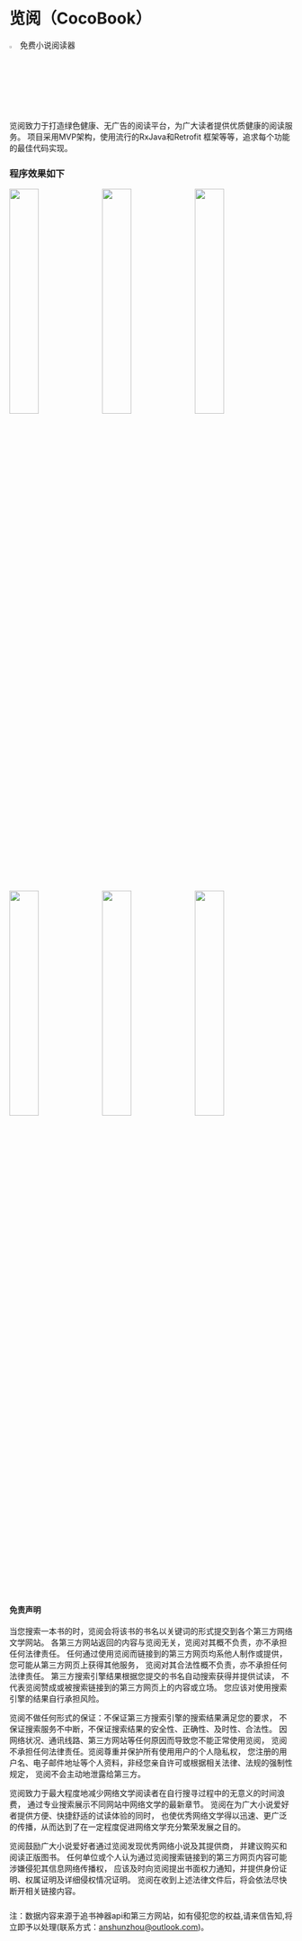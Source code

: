 # 览阅（CocoBook）
<img width="3%" hight="3%" src="https://github.com/zas023/CocoBook/blob/master/image/151633_65868181.png" />  免费小说阅读器

览阅致力于打造绿色健康、无广告的阅读平台，为广大读者提供优质健康的阅读服务。
项目采用MVP架构，使用流行的RxJava和Retrofit 框架等等，追求每个功能的最佳代码实现。

### 程序效果如下
<p>
<img width="32%" src="https://github.com/zas023/CocoBook/blob/master/image/Screenshot_2018-07-15-09-48-12-297_com.copasso.co.png" />
<img width="32%" src="https://github.com/zas023/CocoBook/blob/master/image/Screenshot_2018-07-15-09-47-08-430_com.copasso.co.png" />
<img width="32%" src="https://github.com/zas023/CocoBook/blob/master/image/Screenshot_2018-07-15-09-47-56-326_com.copasso.co.png" />
<img width="32%" src="https://github.com/zas023/CocoBook/blob/master/image/Screenshot_2018-07-15-09-48-08-079_com.copasso.co.png" />
<img width="32%" src="https://github.com/zas023/CocoBook/blob/master/image/Screenshot_2018-07-15-09-48-39-635_com.copasso.co.png" />
<img width="32%" src="https://github.com/zas023/CocoBook/blob/master/image/Screenshot_2018-07-15-09-48-31-035_com.copasso.co.png" />
</p>

#### 免责声明

当您搜索一本书的时，览阅会将该书的书名以关键词的形式提交到各个第三方网络文学网站。 各第三方网站返回的内容与览阅无关，览阅对其概不负责，亦不承担任何法律责任。 任何通过使用览阅而链接到的第三方网页均系他人制作或提供，您可能从第三方网页上获得其他服务， 览阅对其合法性概不负责，亦不承担任何法律责任。 第三方搜索引擎结果根据您提交的书名自动搜索获得并提供试读， 不代表览阅赞成或被搜索链接到的第三方网页上的内容或立场。 您应该对使用搜索引擎的结果自行承担风险。

览阅不做任何形式的保证：不保证第三方搜索引擎的搜索结果满足您的要求， 不保证搜索服务不中断，不保证搜索结果的安全性、正确性、及时性、合法性。 因网络状况、通讯线路、第三方网站等任何原因而导致您不能正常使用览阅， 览阅不承担任何法律责任。览阅尊重并保护所有使用用户的个人隐私权， 您注册的用户名、电子邮件地址等个人资料，非经您亲自许可或根据相关法律、法规的强制性规定， 览阅不会主动地泄露给第三方。

览阅致力于最大程度地减少网络文学阅读者在自行搜寻过程中的无意义的时间浪费， 通过专业搜索展示不同网站中网络文学的最新章节。 览阅在为广大小说爱好者提供方便、快捷舒适的试读体验的同时， 也使优秀网络文学得以迅速、更广泛的传播，从而达到了在一定程度促进网络文学充分繁荣发展之目的。

览阅鼓励广大小说爱好者通过览阅发现优秀网络小说及其提供商， 并建议购买和阅读正版图书。 任何单位或个人认为通过览阅搜索链接到的第三方网页内容可能涉嫌侵犯其信息网络传播权， 应该及时向览阅提出书面权力通知，并提供身份证明、权属证明及详细侵权情况证明。 览阅在收到上述法律文件后，将会依法尽快断开相关链接内容。


##### 
注：数据内容来源于追书神器api和第三方网站，如有侵犯您的权益,请来信告知,将立即予以处理(联系方式：anshunzhou@outlook.com)。
